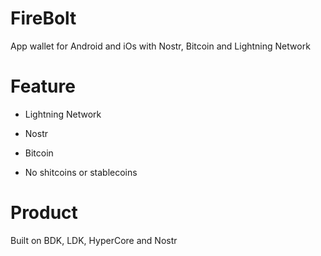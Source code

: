 # FireBolt

App wallet for Android  and iOs with Nostr, Bitcoin and Lightning Network 


# Feature

- Lightning Network

- Nostr

- Bitcoin

- No shitcoins or stablecoins

# Product

Built on BDK, LDK, HyperCore and Nostr
